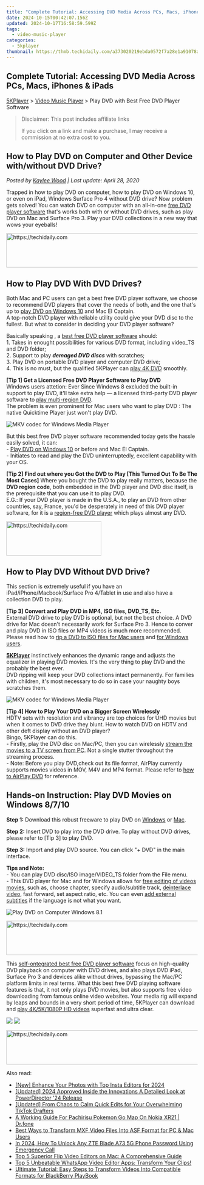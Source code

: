 ```yaml
---
title: "Complete Tutorial: Accessing DVD Media Across PCs, Macs, iPhones & iPads"
date: 2024-10-15T00:42:07.156Z
updated: 2024-10-17T16:58:59.599Z
tags:
  - video-music-player
categories:
  - 5kplayer
thumbnail: https://thmb.techidaily.com/a373020219ebda0572f7a28e1a91078afa265ccbfaa3c10d775518f24a91fa17.jpg
---
```


## Complete Tutorial: Accessing DVD Media Across PCs, Macs, iPhones & iPads

[5KPlayer](https://tools.techidaily.com/5kplayer/products/) \> [Video Music Player](https://tools.techidaily.com/5kplayer/video-music-player/) \> Play DVD with Best Free DVD Player Software

>  Disclaimer: This post includes affiliate links
>
>  If you click on a link and make a purchase, I may receive a commission at no extra cost to you.
>

## How to Play DVD on Computer and Other Device with/without DVD Drive?

 _Posted by [Kaylee Wood](https://www.quora.com/profile/Amanda-Hu-21) | Last update: April 28, 2020_

Trapped in how to play DVD on computer, how to play DVD on Windows 10, or even on iPad, Windows Surface Pro 4 without DVD drive? Now problem gets solved! You can watch DVD on computer with an all-in-one [free DVD player software](https://tools.techidaily.com/5kplayer/video-music-player/) that's works both with or without DVD drives, such as play DVD on Mac and Surface Pro 3\. Play your DVD collections in a new way that wows your eyeballs!

<!-- affiliate ads begin -->
<a href="https://appsumo.8odi.net/c/5597632/2049379/7443" target="_top" id="2049379">
  <img src="//a.impactradius-go.com/display-ad/7443-2049379" border="0" alt="https://techidaily.com" width="728" height="90"/>
</a>
<img height="0" width="0" src="https://appsumo.8odi.net/i/5597632/2049379/7443" style="position:absolute;visibility:hidden;" border="0" />
<!-- affiliate ads end -->

## How to Play DVD With DVD Drives?

Both Mac and PC users can get a best free DVD player software, we choose to recommend DVD players that cover the needs of both, and the one that's up to [play DVD on Windows 10](https://tools.techidaily.com/5kplayer/video-music-player/) and Mac El Captain.  
 A top-notch DVD player with reliable utility could give your DVD disc to the fullest. But what to consider in deciding your DVD player software?

Basically speaking , a [best free DVD player software](https://tools.techidaily.com/5kplayer/products/) should:  
1\. Takes in enought possibilities for various DVD format, including video\_TS and DVD folder;  
2\. Support to play _**demaged DVD discs**_ with scratches;  
3\. Play DVD on portable DVD player and computer DVD drive;  
4\. This is no must, but the qualified 5KPlayer can [play 4K DVD](https://tools.techidaily.com/5kplayer/video-music-player/) smoothly.

**\[Tip 1\] Get a Licensed Free DVD Player Software to Play DVD**  
Windows users attetion: Ever Since Windows 8 excluded the built-in support to play DVD, it'll take extra help — a licensed third-party DVD player software to [play multi-region DVD](https://tools.techidaily.com/5kplayer/video-music-player/).   
The problem is even prominent for Mac users who want to play DVD : The native Quicktime Player just won't play DVD.

![MKV codec for Windows Media Player](https://www.5kplayer.com/video-music-player/img/5kp-watch-disney-movies-zjy.jpg)

But this best free DVD player software recommended today gets the hassle easily solved, it can:  
\- [Play DVD on Windows 10](https://tools.techidaily.com/5kplayer/video-music-player/) or before and Mac El Captain.  
\- Initiates to read and play the DVD uninterruptedly, excellent capability with your OS.

**\[Tip 2\] Find out where you Got the DVD to Play \[This Turned Out To Be The Most Cases\]** 
Where you bought the DVD to play really matters, because the **DVD region code**, both embedded in the DVD player and DVD disc itself, is the prerequisite that you can use it to play DVD.  
 E.G.: If your DVD player is made in the U.S.A., to play an DVD from other countries, say, France, you'd be desperately in need of this DVD player software, for it is a [region-free DVD player](https://tools.techidaily.com/5kplayer/video-music-player/) which plays almost any DVD.

<!-- affiliate ads begin -->
<a href="https://bluettius.sjv.io/c/5597632/2139116/17108" target="_top" id="2139116">
  <img src="//a.impactradius-go.com/display-ad/17108-2139116" border="0" alt="https://techidaily.com" width="250" height="90"/>
</a>
<img height="0" width="0" src="https://bluettius.sjv.io/i/5597632/2139116/17108" style="position:absolute;visibility:hidden;" border="0" />
<!-- affiliate ads end -->

## How to Play DVD Without DVD Drive?

This section is extremely useful if you have an iPad/iPhone/Macbook/Surface Pro 4/Tablet in use and also have a collection DVD to play.

**\[Tip 3\] Convert and Play DVD in MP4, ISO files, DVD\_TS, Etc.**  
External DVD drive to play DVD is optional, but not the best choice. A DVD drive for Mac doesn't necessarily work for Surface Pro 3\. Hence to conver and play DVD in ISO files or MP4 videos is much more recommended. Please read how to [rip a DVD to ISO files for Mac users](https://tools.techidaily.com/macxdvd/products/) and [for Windows users](https://tools.techidaily.com/winxdvd/products/).

[**5KPlayer**](https://tools.techidaily.com/5kplayer/products/) instinctively enhances the dynamic range and adjusts the equalizer in playing DVD movies. It's the very thing to play DVD and the probably the best ever.  
DVD ripping will keep your DVD collections intact permanently. For families with children, it's most necessary to do so in case your naughty boys scratches them.

![MKV codec for Windows Media Player](https://www.5kplayer.com/video-music-player/../airplay/img/airplay-pc-to-apple-tv-2.png)

**\[Tip 4\] How to Play Your DVD on a Bigger Screen Wirelessly**  
HDTV sets with resolution and vibrancy are top choices for UHD movies but when it comes to DVD drive they blunt. How to watch DVD on HDTV and other deft display without an DVD player?  
Bingo, 5KPlayer can do this.  
 \- Firstly, play the DVD disc on Mac/PC, then you can wirelessly [stream the movies to a TV screen from PC](https://tools.techidaily.com/5kplayer/airplay/). Not a single stutter throughout the streaming process.  
\- Note: Before you play DVD,check out its file format, AirPlay currently supports movies videos in MOV, M4V and MP4 format. Please refer to [how to AirPlay DVD](https://tools.techidaily.com/5kplayer/airplay/) for reference. 

## Hands-on Instruction: Play DVD Movies on Windows 8/7/10

**Step 1:** Download this robust freeware to play DVD on [Windows](https://tools.techidaily.com/5kplayer/products/) or [Mac](https://tools.techidaily.com/5kplayer/products/).

**Step 2:** Insert DVD to play into the DVD drive. To play without DVD drives, please refer to \[Tip 3\] to play DVD.

**Step 3:** Import and play DVD source. You can click "+ DVD" in the main interface.

**Tips and Note:**   
 \- You can play DVD disc/ISO image/VIDEO\_TS folder from the File menu.  
 \- This DVD player for Mac and for Windows allows for [free editing of videos movies](https://tools.techidaily.com/5kplayer/video-music-player/), such as, choose chapter, specify audio/subtitle track, [deinterlace video](https://tools.techidaily.com/5kplayer/video-music-player/), fast forward, set aspect ratio, etc. You can even [add external subtitles](https://tools.techidaily.com/5kplayer/video-music-player/) if the language is not what you want.

![Play DVD on Computer Windows 8.1](https://www.5kplayer.com/video-music-player/img/dvd-player.jpg) 

<!-- affiliate ads begin -->
<a href="https://appsumo.8odi.net/c/5597632/2082538/7443" target="_top" id="2082538">
  <img src="//a.impactradius-go.com/display-ad/7443-2082538" border="0" alt="https://techidaily.com" width="728" height="90"/>
</a>
<img height="0" width="0" src="https://appsumo.8odi.net/i/5597632/2082538/7443" style="position:absolute;visibility:hidden;" border="0" />
<!-- affiliate ads end -->

This [self-ontegrated best free DVD player software](https://tools.techidaily.com/5kplayer/video-music-player/) focus on high-quality DVD playback on computer with DVD drives, and also plays DVD iPad, Surface Pro 3 and devices alike without drives, bypassing the Mac/PC platform limits in real terms. What this best free DVD playing software features is that, it not only plays DVD movies, but also supports free video downloading from famous online video websites. Your media rig will expand by leaps and bounds in a very short period of time, 5KPlayer can download and [play 4K/5K/1080P HD videos](https://tools.techidaily.com/5kplayer/video-music-player/) superfast and ultra clear. 

[![](https://www.5kplayer.com/video-music-player/../button/freedownwhitewin.png)](https://tools.techidaily.com/5kplayer/products/) [![](https://www.5kplayer.com/video-music-player/../button/freedownbackmac.png)](https://tools.techidaily.com/5kplayer/products/)

<!-- affiliate ads begin -->
<a href="https://ephamedtechinc.pxf.io/c/5597632/2137202/26400" target="_top" id="2137202">
  <img src="//a.impactradius-go.com/display-ad/26400-2137202" border="0" alt="https://techidaily.com" width="728" height="90"/>
</a>
<img height="0" width="0" src="https://ephamedtechinc.pxf.io/i/5597632/2137202/26400" style="position:absolute;visibility:hidden;" border="0" />
<!-- affiliate ads end -->

<ins class="adsbygoogle"
     style="display:block"
     data-ad-format="autorelaxed"
     data-ad-client="ca-pub-7571918770474297"
     data-ad-slot="1223367746"></ins>

<ins class="adsbygoogle"
     style="display:block"
     data-ad-client="ca-pub-7571918770474297"
     data-ad-slot="8358498916"
     data-ad-format="auto"
     data-full-width-responsive="true"></ins>

<span class="atpl-alsoreadstyle">Also read:</span>
<div><ul>
<li><a href="https://instagram-video-files.techidaily.com/new-enhance-your-photos-with-top-insta-editors-for-2024/"><u>[New] Enhance Your Photos with Top Insta Editors for 2024</u></a></li>
<li><a href="https://fox-hovers.techidaily.com/updated-2024-approved-inside-the-innovations-a-detailed-look-at-powerdirector-24-release/"><u>[Updated] 2024 Approved Inside the Innovations A Detailed Look at PowerDirector '24 Release</u></a></li>
<li><a href="https://vp-tips.techidaily.com/updated-from-chaos-to-calm-quick-edits-for-your-overwhelming-tiktok-drafters/"><u>[Updated] From Chaos to Calm Quick Edits for Your Overwhelming TikTok Drafters</u></a></li>
<li><a href="https://android-pokemon-go.techidaily.com/a-working-guide-for-pachirisu-pokemon-go-map-on-nokia-xr21-drfone-by-drfone-virtual-android/"><u>A Working Guide For Pachirisu Pokemon Go Map On Nokia XR21 | Dr.fone</u></a></li>
<li><a href="https://media-tips.techidaily.com/best-ways-to-transform-mxf-video-files-into-asf-format-for-pc-and-mac-users/"><u>Best Ways to Transform MXF Video Files Into ASF Format for PC & Mac Users</u></a></li>
<li><a href="https://unlock-android.techidaily.com/in-2024-how-to-unlock-any-zte-blade-a73-5g-phone-password-using-emergency-call-by-drfone-android/"><u>In 2024, How To Unlock Any ZTE Blade A73 5G Phone Password Using Emergency Call</u></a></li>
<li><a href="https://media-tips.techidaily.com/top-5-superior-flip-video-editors-on-mac-a-comprehensive-guide/"><u>Top 5 Superior Flip Video Editors on Mac: A Comprehensive Guide</u></a></li>
<li><a href="https://media-tips.techidaily.com/top-5-unbeatable-whatsapp-video-editor-apps-transform-your-clips/"><u>Top 5 Unbeatable WhatsApp Video Editor Apps: Transform Your Clips!</u></a></li>
<li><a href="https://media-tips.techidaily.com/ultimate-tutorial-easy-steps-to-transform-videos-into-compatible-formats-for-blackberry-playbook/"><u>Ultimate Tutorial: Easy Steps to Transform Videos Into Compatible Formats for BlackBerry PlayBook</u></a></li>
</ul></div>

